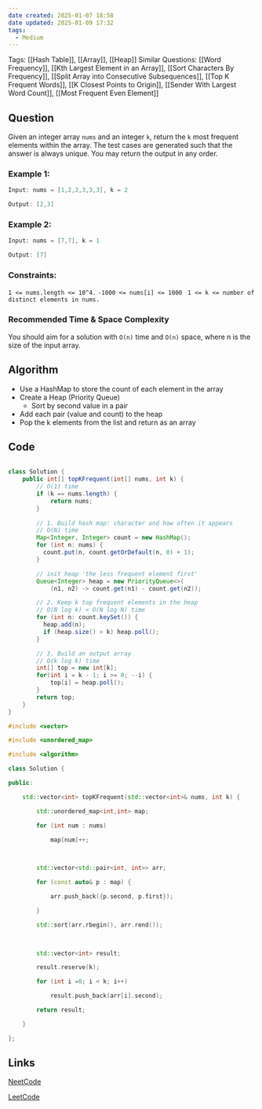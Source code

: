 ```yaml
---
date created: 2025-01-07 18:58
date updated: 2025-01-09 17:32
tags:
  - Medium
---
```


Tags: [[Hash Table]], [[Array]], [[Heap]]
Similar Questions: [[Word Frequency]], [[Kth Largest Element in an Array]], [[Sort Characters By Frequency]], [[Split Array into Consecutive Subsequences]], [[Top K Frequent Words]], [[K Closest Points to Origin]], [[Sender With Largest Word Count]], [[Most Frequent Even Element]]

## Question

Given an integer array `nums` and an integer `k`, return the  `k` most frequent elements within the array.
The test cases are generated such that the answer is always unique.
You may return the output in any order.

### Example 1:

```java
Input: nums = [1,2,2,3,3,3], k = 2

Output: [2,3]

```

### Example 2:

```java
Input: nums = [7,7], k = 1

Output: [7]

```

### Constraints:

`1 <= nums.length <= 10^4.`
`-1000 <= nums[i] <= 1000`
`  1 <= k <= number of distinct elements in nums. `

### Recommended Time & Space Complexity

You should aim for a solution with `O(n)` time and `O(n)` space, where n is the size of the input array.

## Algorithm

- Use a HashMap to store the count of each element in the array
- Create a Heap (Priority Queue)
  - Sort by second value in a pair
- Add each pair (value and count) to the heap
- Pop the k elements from the list and return as an array

## Code

```java

class Solution {
    public int[] topKFrequent(int[] nums, int k) {
        // O(1) time
        if (k == nums.length) {
            return nums;
        }
        
        // 1. Build hash map: character and how often it appears
        // O(N) time
        Map<Integer, Integer> count = new HashMap();
        for (int n: nums) {
          count.put(n, count.getOrDefault(n, 0) + 1);
        }

        // init heap 'the less frequent element first'
        Queue<Integer> heap = new PriorityQueue<>(
            (n1, n2) -> count.get(n1) - count.get(n2));

        // 2. Keep k top frequent elements in the heap
        // O(N log k) < O(N log N) time
        for (int n: count.keySet()) {
          heap.add(n);
          if (heap.size() > k) heap.poll();    
        }

        // 3. Build an output array
        // O(k log k) time
        int[] top = new int[k];
        for(int i = k - 1; i >= 0; --i) {
            top[i] = heap.poll();
        }
        return top;
    }
}
```

```C++
#include <vector>

#include <unordered_map>

#include <algorithm>  

class Solution {

public:

    std::vector<int> topKFrequent(std::vector<int>& nums, int k) {

        std::unordered_map<int,int> map;

        for (int num : nums)

            map[num]++;

  

        std::vector<std::pair<int, int>> arr;

        for (const auto& p : map) {

            arr.push_back({p.second, p.first});

        }

        std::sort(arr.rbegin(), arr.rend());

  

        std::vector<int> result;

        result.reserve(k);

        for (int i =0; i < k; i++)

            result.push_back(arr[i].second);

        return result;

    }

};
```

## Links

[NeetCode](https://neetcode.io/problems/top-k-elements-in-list)

[LeetCode](https://leetcode.com/problems/top-k-frequent-elements/description/)
